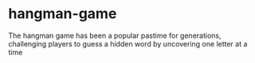 # hangman-game
The hangman game has been a popular pastime for generations, challenging players to guess a hidden word by uncovering one letter at a time
